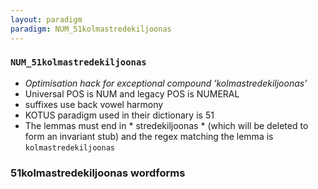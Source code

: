 ```yaml
---
layout: paradigm
paradigm: NUM_51kolmastredekiljoonas
---
```

### ` NUM_51kolmastredekiljoonas `

* _Optimisation hack for exceptional compound ’kolmastredekiljoonas’_
* Universal POS is NUM and legacy POS is NUMERAL
* suffixes use back vowel harmony
* KOTUS paradigm used in their dictionary is 51
* The lemmas must end in * stredekiljoonas * (which will be deleted to form an invariant stub) and the regex matching the lemma is ` kolmastredekiljoonas `

### 51kolmastredekiljoonas wordforms


